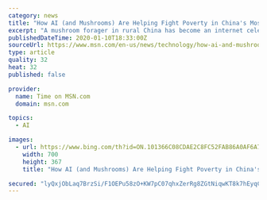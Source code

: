 ```yaml
---
category: news
title: "How AI (and Mushrooms) Are Helping Fight Poverty in China's Most Remote Villages"
excerpt: "A mushroom forager in rural China has become an internet celebrity — and a successful businesswoman — thanks to an AI-powered app"
publishedDateTime: 2020-01-10T18:33:00Z
sourceUrl: https://www.msn.com/en-us/news/technology/how-ai-and-mushrooms-are-helping-fight-poverty-in-chinas-most-remote-villages/ar-BBYPrA4?li=AA4Zoy
type: article
quality: 32
heat: 32
published: false

provider:
  name: Time on MSN.com
  domain: msn.com

topics:
  - AI

images:
  - url: https://www.bing.com/th?id=ON.101366C08CDAE2C8FC52FAB86A0AF6A7
    width: 700
    height: 367
    title: "How AI (and Mushrooms) Are Helping Fight Poverty in China's Most Remote Villages"

secured: "lyQxjObLaq7BrzSi/F1OEPu58zO+KW7pC07qhxZerRg8ZGtNiqwKT8k7hEyqCRnnmNbr45ynVl3BL7O0r+3hzXmtyZ0e+aV/iZ1AitBnQCfjHmt8d9jiOM/LMSjZX16JyJ5HM+Vrgvn0fScBUJOtSM+8oR/2malvKWMUoE+2FQlLtaH1BLUpAzoAMievaY+WFOIA9bJRHTPbTe6YbbqMDfcZQx9nhJLvNIdM5byFJNPyVDJrb/GS2WG+Rsx87lXsv0T9epcbS+sL6uP4gvMbKg==;r0PttpagvH6/wQzKkhYzfg=="
---
```


